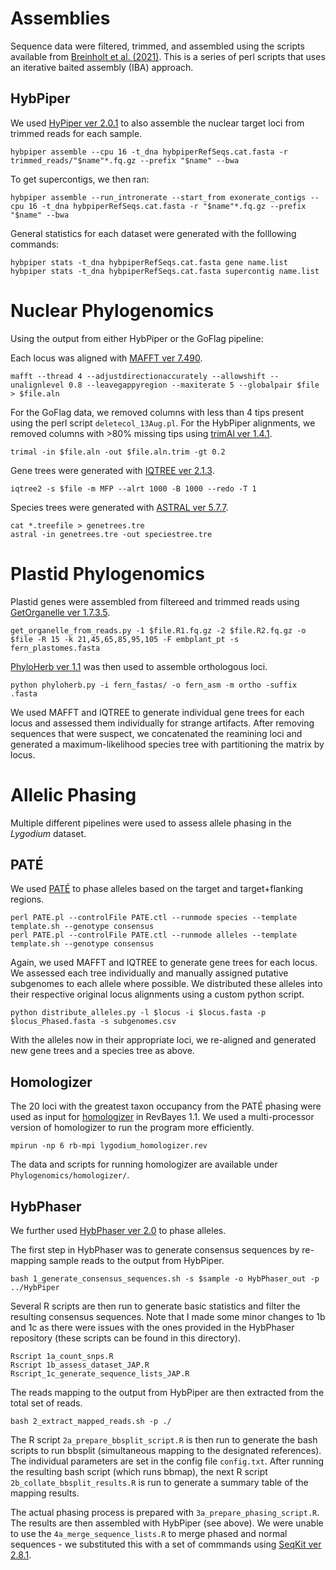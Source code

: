 # Assemblies 
Sequence data were filtered, trimmed, and assembled using the scripts available from [Breinholt et al. (2021)](https://bsapubs.onlinelibrary.wiley.com/doi/full/10.1002/aps3.11406). This is a series of perl scripts that uses an iterative baited assembly (IBA) approach. 

## HybPiper

We used [HyPiper ver 2.0.1](https://github.com/mossmatters/HybPiper) to also assemble the nuclear target loci from trimmed reads for each sample. 
```
hybpiper assemble --cpu 16 -t_dna hybpiperRefSeqs.cat.fasta -r trimmed_reads/"$name"*.fq.gz --prefix "$name" --bwa
```
To get supercontigs, we then ran:
```
hybpiper assemble --run_intronerate --start_from exonerate_contigs --cpu 16 -t_dna hybpiperRefSeqs.cat.fasta -r "$name"*.fq.gz --prefix "$name" --bwa
```
General statistics for each dataset were generated with the folllowing commands: 
```
hybpiper stats -t_dna hybpiperRefSeqs.cat.fasta gene name.list 
hybpiper stats -t_dna hybpiperRefSeqs.cat.fasta supercontig name.list
```

# Nuclear Phylogenomics 
Using the output from either HybPiper or the GoFlag pipeline: 

Each locus was aligned with [MAFFT ver 7.490](https://academic.oup.com/nar/article/33/2/511/2549118?login=false). 
```
mafft --thread 4 --adjustdirectionaccurately --allowshift --unalignlevel 0.8 --leavegappyregion --maxiterate 5 --globalpair $file > $file.aln
```

For the GoFlag data, we removed columns with less than 4 tips present using the perl script `deletecol_13Aug.pl`. For the HybPiper alignments, we removed columns with >80% missing tips using [trimAl ver 1.4.1](http://trimal.cgenomics.org/trimal). 

```
trimal -in $file.aln -out $file.aln.trim -gt 0.2
```

Gene trees were generated with [IQTREE ver 2.1.3](https://academic.oup.com/mbe/article/37/5/1530/5721363). 
```
iqtree2 -s $file -m MFP --alrt 1000 -B 1000 --redo -T 1
```

Species trees were generated with [ASTRAL ver 5.7.7](https://bmcbioinformatics.biomedcentral.com/articles/10.1186/s12859-018-2129-y). 
```
cat *.treefile > genetrees.tre 
astral -in genetrees.tre -out speciestree.tre 
```


# Plastid Phylogenomics 
Plastid genes were assembled from filtereed and trimmed reads using [GetOrganelle ver 1.7.3.5](https://genomebiology.biomedcentral.com/articles/10.1186/s13059-020-02154-5).  
```
get_organelle_from_reads.py -1 $file.R1.fq.gz -2 $file.R2.fq.gz -o $file -R 15 -k 21,45,65,85,95,105 -F embplant_pt -s fern_plastomes.fasta
```

[PhyloHerb ver 1.1](https://bsapubs.onlinelibrary.wiley.com/doi/10.1002/aps3.11475) was then used to assemble orthologous loci.
```
python phyloherb.py -i fern_fastas/ -o fern_asm -m ortho -suffix .fasta
```

We used MAFFT and IQTREE to generate individual gene trees for each locus and assessed them individually for strange artifacts. After removing sequences that were suspect, we concatenated the reamining loci and generated a maximum-likelihood species tree with partitioning the matrix by locus. 

# Allelic Phasing 

Multiple different pipelines were used to assess allele phasing in the <i>Lygodium</i> dataset. 

## PATÉ
We used [PATÉ](https://www.biorxiv.org/content/10.1101/2021.05.04.442457v1) to phase alleles based on the target and target+flanking regions. 
```
perl PATE.pl --controlFile PATE.ctl --runmode species --template template.sh --genotype consensus
perl PATE.pl --controlFile PATE.ctl --runmode alleles --template template.sh --genotype consensus
```

Again, we used MAFFT and IQTREE to generate gene trees for each locus. We assessed each tree individually and manually assigned putative subgenomes to each allele where possible. We distributed these alleles into their respective original locus alignments using a custom python script. 
```
python distribute_alleles.py -l $locus -i $locus.fasta -p $locus_Phased.fasta -s subgenomes.csv 
```
With the alleles now in their appropriate loci, we re-aligned and generated new gene trees and a species tree as above. 

## Homologizer 

The 20 loci with the greatest taxon occupancy from the PATÉ phasing were used as input for [homologizer](https://github.com/wf8/homologizer/tree/main) in RevBayes 1.1. We used a multi-processor version of homologizer to run the program more efficiently. 
```
mpirun -np 6 rb-mpi lygodium_homologizer.rev
```
The data and scripts for running homologizer are available under `Phylogenomics/homologizer/`. 

## HybPhaser 

We further used [HybPhaser ver 2.0](https://github.com/LarsNauheimer/HybPhaser) to phase alleles.

The first step in HybPhaser was to generate consensus sequences by re-mapping sample reads to the output from HybPiper. 
```
bash 1_generate_consensus_sequences.sh -s $sample -o HybPhaser_out -p ../HybPiper
```
Several R scripts are then run to generate basic statistics and filter the resulting consensus sequences. Note that I made some minor changes to 1b and 1c as there were issues with the ones provided in the HybPhaser repository (these scripts can be found in this directory). 
```
Rscript 1a_count_snps.R
Rscript 1b_assess_dataset_JAP.R
Rscript_1c_generate_sequence_lists_JAP.R
```
The reads mapping to the output from HybPiper are then extracted from the total set of reads. 
```
bash 2_extract_mapped_reads.sh -p ./
```
The R script `2a_prepare_bbsplit_script.R` is then run to generate the bash scripts to run bbsplit (simultaneous mapping to the designated references). The individual parameters are set in the config file `config.txt`. After running the resulting bash script (which runs bbmap), the next R script `2b_collate_bbsplit_results.R` is run to generate a summary table of the mapping results. 

The actual phasing process is prepared with `3a_prepare_phasing_script.R`. The results are then assembled with HybPiper (see above). We were unable to use the `4a_merge_sequence_lists.R` to merge phased and normal sequences - we substituted this with a set of commmands using [SeqKit ver 2.8.1](https://bioinf.shenwei.me/seqkit/). 



